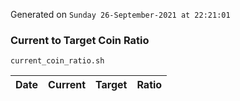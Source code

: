 Generated on `Sunday 26-September-2021 at 22:21:01`

### Current to Target Coin Ratio
`current_coin_ratio.sh`

Date|Current|Target|Ratio
---|---|---|---
